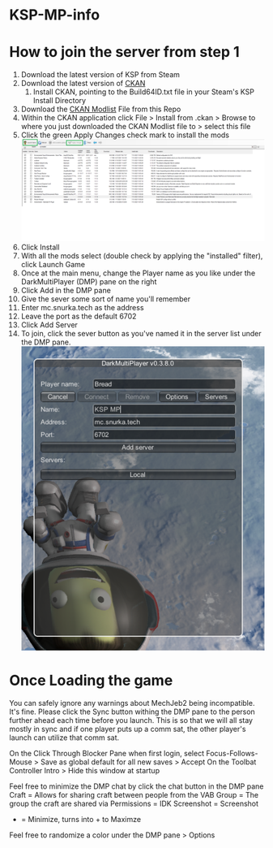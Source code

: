 # KSP-MP-info

# How to join the server from step 1

1. Download the latest version of KSP from Steam
2. Download the latest version of [CKAN](https://github.com/KSP-CKAN/CKAN/releases)
	1. Install CKAN, pointing to the Build64ID.txt file in your Steam's KSP Install Directory
3. Download the [CKAN Modlist](https://github.com/Birdgeek/KSP-MP-info/releases/download/Science-start/1Cav-MP.ckan) File from this Repo
4. Within the CKAN application click File > Install from .ckan > Browse to where you just downloaded the CKAN Modlist file to > select this file
5. Click the green Apply Changes check mark to install the mods
![CKAN Modlist & Buttons](ckan.png)
6. Click Install
7. With all the mods select (double check by applying the "installed" filter), click Launch Game
8. Once at the main menu, change the Player name as you like under the DarkMultiPlayer (DMP) pane on the right
9. Click Add in the DMP pane
10. Give the sever some sort of name you'll remember
11. Enter mc.snurka.tech as the address
12. Leave the port as the default 6702
13. Click Add Server
14. To join, click the sever button as you've named it in the server list under the DMP pane.
![DMP pane](DMPpane.png)


# Once Loading the game
You can safely ignore any warnings about MechJeb2 being incompatible. It's fine.
Please click the Sync button withing the DMP pane to the person further ahead each time before you launch. This is so that we will all stay mostly in sync and if one player puts up a comm sat, the other player's launch can utilize that comm sat.

On the Click Through Blocker Pane when first login, select Focus-Follows-Mouse > Save as global default for all new saves > Accept
On the Toolbat Controller Intro > Hide this window at startup

Feel free to minimize the DMP chat by click the chat button in the DMP pane
Craft = Allows for sharing craft between people from the VAB
Group = The group the craft are shared via
Permissions = IDK
Screenshot = Screenshot
- = Minimize, turns into + to Maximze

Feel free to randomize a color under the DMP pane > Options